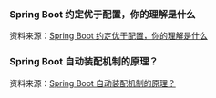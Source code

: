 ### Spring Boot 约定优于配置，你的理解是什么

资料来源：[Spring Boot 约定优于配置，你的理解是什么](https://www.toutiao.com/video/7072300941218677256/)



### Spring Boot 自动装配机制的原理？

资料来源：[Spring Boot 自动装配机制的原理？](https://www.toutiao.com/video/7078998564252156446/?from_scene=all)